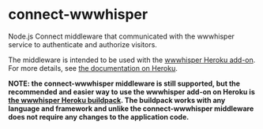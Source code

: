 connect-wwwhisper
=================

Node.js Connect middleware that communicated with the wwwhisper
service to authenticate and authorize visitors.

The middleware is intended to be used with the [wwwhisper Heroku
add-on](https://elements.heroku.com/addons/wwwhisper). For more
details, see [the documentation on
Heroku](https://devcenter.heroku.com/articles/wwwhisper).

**NOTE: the connect-wwwhisper middleware is still supported, but
the recommended and easier way to use the wwwhisper add-on on Heroku is
[the wwwhisper Heroku
buildpack](https://github.com/wwwhisper-auth/wwwhisper-heroku-buildpack).
The buildpack works with any language and framework and unlike the
connect-wwwhisper middleware does not require any changes to the application
code.**
